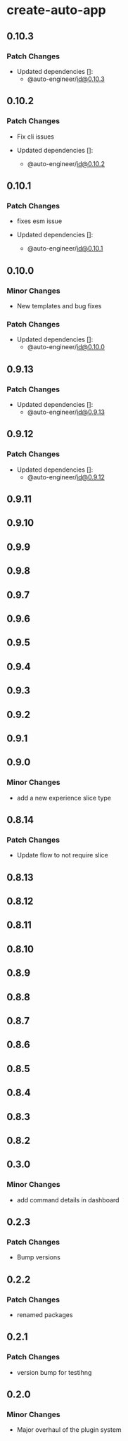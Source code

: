 # create-auto-app

## 0.10.3

### Patch Changes

- Updated dependencies []:
  - @auto-engineer/id@0.10.3

## 0.10.2

### Patch Changes

- Fix cli issues

- Updated dependencies []:
  - @auto-engineer/id@0.10.2

## 0.10.1

### Patch Changes

- fixes esm issue

- Updated dependencies []:
  - @auto-engineer/id@0.10.1

## 0.10.0

### Minor Changes

- New templates and bug fixes

### Patch Changes

- Updated dependencies []:
  - @auto-engineer/id@0.10.0

## 0.9.13

### Patch Changes

- Updated dependencies []:
  - @auto-engineer/id@0.9.13

## 0.9.12

### Patch Changes

- Updated dependencies []:
  - @auto-engineer/id@0.9.12

## 0.9.11

## 0.9.10

## 0.9.9

## 0.9.8

## 0.9.7

## 0.9.6

## 0.9.5

## 0.9.4

## 0.9.3

## 0.9.2

## 0.9.1

## 0.9.0

### Minor Changes

- add a new experience slice type

## 0.8.14

### Patch Changes

- Update flow to not require slice

## 0.8.13

## 0.8.12

## 0.8.11

## 0.8.10

## 0.8.9

## 0.8.8

## 0.8.7

## 0.8.6

## 0.8.5

## 0.8.4

## 0.8.3

## 0.8.2

## 0.3.0

### Minor Changes

- add command details in dashboard

## 0.2.3

### Patch Changes

- Bump versions

## 0.2.2

### Patch Changes

- renamed packages

## 0.2.1

### Patch Changes

- version bump for testihng

## 0.2.0

### Minor Changes

- Major overhaul of the plugin system

